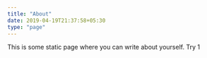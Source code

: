 ```yaml
---
title: "About"
date: 2019-04-19T21:37:58+05:30
type: "page"
---
```


This is some static page where you can write about yourself.
Try 1
